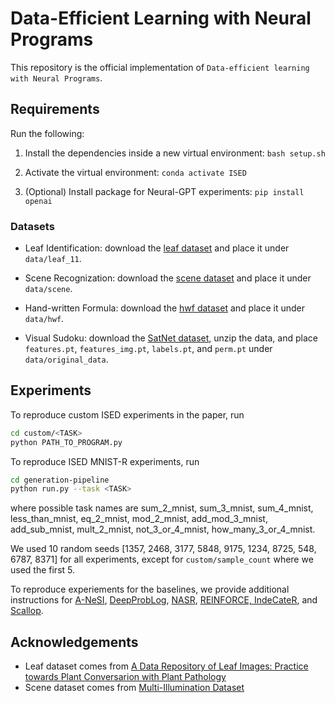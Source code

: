 # Data-Efficient Learning with Neural Programs
This repository is the official implementation of `Data-efficient learning with Neural Programs`.

## Requirements

Run the following:

1. Install the dependencies inside a new virtual environment: `bash setup.sh`

2. Activate the virtual environment: `conda activate ISED`

3. (Optional) Install package for Neural-GPT experiments: `pip install openai`

### Datasets
* Leaf Identification: download the [leaf dataset](https://drive.google.com/file/d/1A9399fqTk3cR8eaRWCByCuh0_85D1JQc/view?usp=share_link) and place it under `data/leaf_11`.

* Scene Recognization: download the [scene dataset](https://drive.google.com/file/d/1ICXMkwP4gWzcC4My_UWALpXaAoRIiSTt/view?usp=share_link) and place it under `data/scene`.

* Hand-written Formula: download the [hwf dataset](https://drive.google.com/file/d/1VW--BO_CSxzB9C7-ZpE3_hrZbXDqlMU-/view?usp=share_link) and place it under `data/hwf`.

* Visual Sudoku: download the [SatNet dataset](https://powei.tw/sudoku.zip), unzip the data, and place `features.pt`, `features_img.pt`, `labels.pt`, and `perm.pt` under `data/original_data`. 

## Experiments
To reproduce custom ISED experiments in the paper, run 
```bash
cd custom/<TASK>
python PATH_TO_PROGRAM.py
```

To reproduce ISED MNIST-R experiments, run
```bash
cd generation-pipeline
python run.py --task <TASK>
```
where possible task names are sum_2_mnist, sum_3_mnist, sum_4_mnist, less_than_mnist, eq_2_mnist, mod_2_mnist, add_mod_3_mnist, add_sub_mnist, mult_2_mnist, not_3_or_4_mnist, how_many_3_or_4_mnist.

We used 10 random seeds [1357, 2468, 3177, 5848, 9175, 1234, 8725, 548, 6787, 8371] for all experiments, except for `custom/sample_count` where we used the first 5.  

To reproduce experiements for the baselines, we provide additional instructions for [A-NeSI](baselines/a-nesi/readme.md), [DeepProbLog](baselines/dpl/readme.md), [NASR](baselines/nasr/readme.md), [REINFORCE, IndeCateR](baselines/reinforce/readme.md), and [Scallop](baselines/scallop/readme.md).


## Acknowledgements
* Leaf dataset comes from [A Data Repository of Leaf Images: Practice towards Plant Conversarion with Plant Pathology](https://ieeexplore.ieee.org/document/9036158) 
* Scene dataset comes from [Multi-Illumination Dataset](https://projects.csail.mit.edu/illumination/databrowser/index-by-type.html#)
